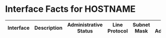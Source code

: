 # Interface Facts for HOSTNAME
| Interface | Description | Administrative Status | Line Protocol | Subnet Mask | IP Address | Bandwidth | Duplex | MAC Address | Type | Media Type | MTU |
| --------- | ----------- | --------------------- | ------------- | ----------- | ---------- | --------- | ------ | ----------- | ---- | ---------- | --- |